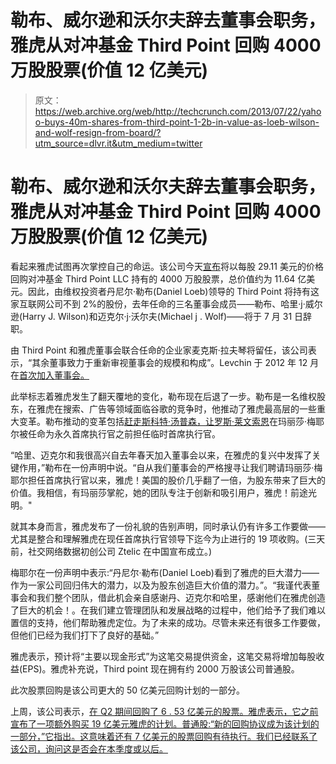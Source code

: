 # 勒布、威尔逊和沃尔夫辞去董事会职务，雅虎从对冲基金 Third Point 回购 4000 万股股票(价值 12 亿美元)

> 原文：<https://web.archive.org/web/http://techcrunch.com/2013/07/22/yahoo-buys-40m-shares-from-third-point-1-2b-in-value-as-loeb-wilson-and-wolf-resign-from-board/?utm_source=dlvr.it&utm_medium=twitter>

# 勒布、威尔逊和沃尔夫辞去董事会职务，雅虎从对冲基金 Third Point 回购 4000 万股股票(价值 12 亿美元)

看起来雅虎试图再次掌控自己的命运。该公司今天[宣布](https://web.archive.org/web/20230129091533/http://www.businesswire.com/news/home/20130722005701/en/Yahoo%21-Announces-Repurchase-40-Million-Shares-Held)将以每股 29.11 美元的价格回购对冲基金 Third Point LLC 持有的 4000 万股股票，总价值约为 11.64 亿美元。因此，由维权投资者丹尼尔·勒布(Daniel Loeb)领导的 Third Point 将持有这家互联网公司不到 2%的股份，去年任命的三名董事会成员——勒布、哈里·j·威尔逊(Harry J. Wilson)和迈克尔·j·沃尔夫(Michael j . Wolf)——将于 7 月 31 日辞职。

由 Third Point 和雅虎董事会联合任命的企业家麦克斯·拉夫琴将留任，该公司表示，“其余董事致力于重新审视董事会的规模和构成”。Levchin 于 2012 年 12 月在[首次加入董事会。](https://web.archive.org/web/20230129091533/https://techcrunch.com/2012/12/13/silicon-valley-entrepreneur-legend-max-levchin-joins-yahoo-board-intuits-smith-and-weather-channelss-kenny-leave/)

此举标志着雅虎发生了翻天覆地的变化，勒布现在后退了一步。勒布是一名维权股东，在雅虎在搜索、广告等领域面临谷歌的竞争时，他推动了雅虎最高层的一些重大变革。勒布推动的变革包括[赶走斯科特·汤普森，让罗斯·莱文索恩](https://web.archive.org/web/20230129091533/https://techcrunch.com/2012/05/13/no-more-beating-around-the-bush-at-yahoo-thompson-is-out-levinsohn-in-as-ceo-effectively-immediately-amoroso-new-chairman/)在玛丽莎·梅耶尔被任命为永久首席执行官之前担任临时首席执行官。

“哈里、迈克尔和我很高兴自去年春天加入董事会以来，在雅虎的复兴中发挥了关键作用，”勒布在一份声明中说。“自从我们董事会的严格搜寻让我们聘请玛丽莎·梅耶尔担任首席执行官以来，雅虎！美国的股价几乎翻了一倍，为股东带来了巨大的价值。我相信，有玛丽莎掌舵，她的团队专注于创新和吸引用户，雅虎！前途光明。"

就其本身而言，雅虎发布了一份礼貌的告别声明，同时承认仍有许多工作要做——尤其是整合和理解雅虎在现任首席执行官领导下迄今为止进行的 19 项收购。(三天前，社交网络数据初创公司 Ztelic 在中国宣布成立。)

梅耶尔在一份声明中表示:“丹尼尔·勒布(Daniel Loeb)看到了雅虎的巨大潜力——作为一家公司回归伟大的潜力，以及为股东创造巨大价值的潜力。”。“我谨代表董事会和我们整个团队，借此机会亲自感谢丹、迈克尔和哈里，感谢他们在雅虎创造了巨大的机会！。在我们建立管理团队和发展战略的过程中，他们给予了我们难以置信的支持，他们帮助雅虎定位。为了未来的成功。尽管未来还有很多工作要做，但他们已经为我们打下了良好的基础。”

雅虎表示，预计将“主要以现金形式”为这笔交易提供资金，这笔交易将增加每股收益(EPS)。雅虎补充说，Third point 现在拥有约 2000 万股该公司普通股。

此次股票回购是该公司更大的 50 亿美元回购计划的一部分。

上周，该公司表示，[在 Q2 期间回购了 6 . 53 亿美元的股票。雅虎表示，它之前宣布了一项额外购买 19 亿美元雅虎的计划。普通股:“新的回购协议成为该计划的一部分，”它指出。这意味着还有 7 亿美元的股票回购有待执行。我们已经联系了该公司，询问这是否会在本季度或以后。](https://web.archive.org/web/20230129091533/https://techcrunch.com/2013/07/16/with-its-5-billion-share-buyback-program-yahoo-still-has-a-big-pile-of-cash-for-acquisitions/)